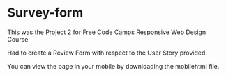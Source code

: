 # Survey-form
This was the Project 2 for Free Code Camps Responsive Web Design Course

Had to create a Review Form with respect to the User Story provided.

You can view the page in your mobile by downloading the mobilehtml file. 
